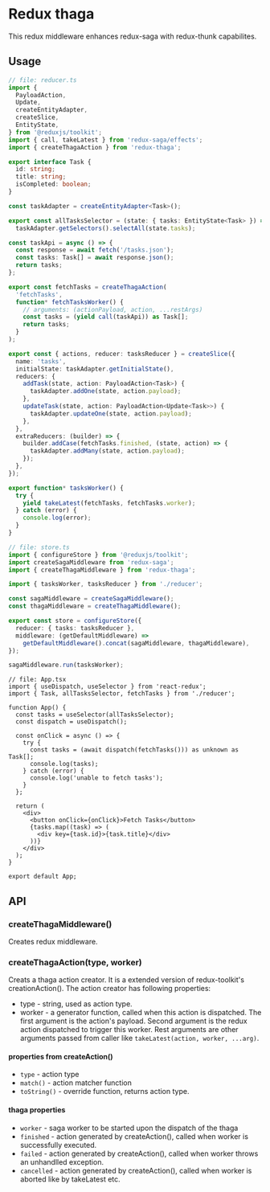 # Redux thaga

This redux middleware enhances redux-saga with redux-thunk capabilites.

## Usage

```ts
// file: reducer.ts
import {
  PayloadAction,
  Update,
  createEntityAdapter,
  createSlice,
  EntityState,
} from '@reduxjs/toolkit';
import { call, takeLatest } from 'redux-saga/effects';
import { createThagaAction } from 'redux-thaga';

export interface Task {
  id: string;
  title: string;
  isCompleted: boolean;
}

const taskAdapter = createEntityAdapter<Task>();

export const allTasksSelector = (state: { tasks: EntityState<Task> }) =>
  taskAdapter.getSelectors().selectAll(state.tasks);

const taskApi = async () => {
  const response = await fetch('/tasks.json');
  const tasks: Task[] = await response.json();
  return tasks;
};

export const fetchTasks = createThagaAction(
  'fetchTasks',
  function* fetchTasksWorker() {
    // arguments: (actionPayload, action, ...restArgs)
    const tasks = (yield call(taskApi)) as Task[];
    return tasks;
  }
);

export const { actions, reducer: tasksReducer } = createSlice({
  name: 'tasks',
  initialState: taskAdapter.getInitialState(),
  reducers: {
    addTask(state, action: PayloadAction<Task>) {
      taskAdapter.addOne(state, action.payload);
    },
    updateTask(state, action: PayloadAction<Update<Task>>) {
      taskAdapter.updateOne(state, action.payload);
    },
  },
  extraReducers: (builder) => {
    builder.addCase(fetchTasks.finished, (state, action) => {
      taskAdapter.addMany(state, action.payload);
    });
  },
});

export function* tasksWorker() {
  try {
    yield takeLatest(fetchTasks, fetchTasks.worker);
  } catch (error) {
    console.log(error);
  }
}
```

```ts
// file: store.ts
import { configureStore } from '@reduxjs/toolkit';
import createSagaMiddleware from 'redux-saga';
import { createThagaMiddleware } from 'redux-thaga';

import { tasksWorker, tasksReducer } from './reducer';

const sagaMiddleware = createSagaMiddleware();
const thagaMiddleware = createThagaMiddleware();

export const store = configureStore({
  reducer: { tasks: tasksReducer },
  middleware: (getDefaultMiddleware) =>
    getDefaultMiddleware().concat(sagaMiddleware, thagaMiddleware),
});

sagaMiddleware.run(tasksWorker);
```

```tsx
// file: App.tsx
import { useDispatch, useSelector } from 'react-redux';
import { Task, allTasksSelector, fetchTasks } from './reducer';

function App() {
  const tasks = useSelector(allTasksSelector);
  const dispatch = useDispatch();

  const onClick = async () => {
    try {
      const tasks = (await dispatch(fetchTasks())) as unknown as Task[];
      console.log(tasks);
    } catch (error) {
      console.log('unable to fetch tasks');
    }
  };

  return (
    <div>
      <button onClick={onClick}>Fetch Tasks</button>
      {tasks.map((task) => (
        <div key={task.id}>{task.title}</div>
      ))}
    </div>
  );
}

export default App;
```

## API

### createThagaMiddleware()

Creates redux middleware.

### createThagaAction(type, worker)

Creats a thaga action creator. It is a extended version of redux-toolkit's creationAction(). The action creator has following properties:

- type - string, used as action type.
- worker - a generator function, called when this action is dispatched. The first argument is the action's payload. Second argument is the redux action dispatched to trigger this worker. Rest arguments are other arguments passed from caller like `takeLatest(action, worker, ...arg)`.

#### properties from createAction()

- `type` - action type
- `match()` - action matcher function
- `toString()` - override function, returns action type.

#### thaga properties

- `worker` - saga worker to be started upon the dispatch of the thaga
- `finished` - action generated by createAction(), called when worker is successfully executed.
- `failed` - action generated by createAction(), called when worker throws an unhandlled exception.
- `cancelled` - action generated by createAction(), called when worker is aborted like by takeLatest etc.
